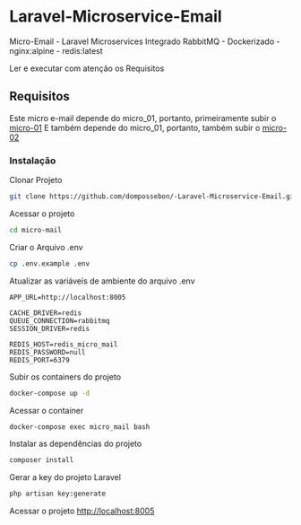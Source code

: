 # Laravel-Microservice-Email
Micro-Email - Laravel Microservices Integrado RabbitMQ - Dockerizado - nginx:alpine - redis:latest

Ler e executar com atenção os Requisitos

## Requisitos
Este micro e-mail depende do micro_01, portanto, primeiramente subir o [micro-01](https://github.com/dompossebon/Laravel-Microservice-RabbitMQ-01)
E também depende do micro_01, portanto, também subir o [micro-02](https://github.com/dompossebon/Laravel-Microservice-RabbitMQ-02)

### Instalação
Clonar Projeto
```sh
git clone https://github.com/dompossebon/-Laravel-Microservice-Email.git micro-mail
```

Acessar o projeto
```sh
cd micro-mail
```

Criar o Arquivo .env
```sh
cp .env.example .env
```

Atualizar as variáveis de ambiente do arquivo .env
```dosini
APP_URL=http://localhost:8005

CACHE_DRIVER=redis
QUEUE_CONNECTION=rabbitmq
SESSION_DRIVER=redis

REDIS_HOST=redis_micro_mail
REDIS_PASSWORD=null
REDIS_PORT=6379
```

Subir os containers do projeto
```sh
docker-compose up -d
```

Acessar o container
```sh
docker-compose exec micro_mail bash
```

Instalar as dependências do projeto
```sh
composer install
```

Gerar a key do projeto Laravel
```sh
php artisan key:generate
```

Acessar o projeto
[http://localhost:8005](http://localhost:8005)

